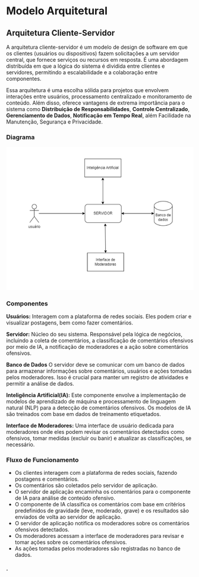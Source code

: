 # Modelo Arquitetural

## Arquitetura Cliente-Servidor

A arquitetura cliente-servidor é um modelo de design de software em que os clientes (usuários ou dispositivos) fazem solicitações a um servidor central, que fornece serviços ou recursos em resposta. É uma abordagem distribuída em que a lógica do sistema é dividida entre clientes e servidores, permitindo a escalabilidade e a colaboração entre componentes.

Essa arquitetura é uma escolha sólida para projetos que envolvem interações entre usuários, processamento centralizado e monitoramento de conteúdo. Além disso, oferece vantagens de extrema importância para o sistema como **Distribuição de Responsabilidades**, **Controle Centralizado**, **Gerenciamento de Dados**, **Notificação em Tempo Real**, além Facilidade na Manutenção, Segurança e Privacidade.

### Diagrama

![diagrama](https://github.com/SauloCav/Projeto-Integrador-IV/blob/main/Documentos/Modelo%20Arquitetural/cliente-servidor-diagrama.png)

### Componentes
**Usuários:** Interagem com a plataforma de redes sociais. Eles podem criar e visualizar postagens, bem como fazer comentários.

**Servidor:** Núcleo do seu sistema. Responsável pela lógica de negócios, incluindo a coleta de comentários, a classificação de comentários ofensivos por meio de IA, a notificação de moderadores e a ação sobre comentários ofensivos.

**Banco de Dados** O servidor deve se comunicar com um banco de dados para armazenar informações sobre comentários, usuários e ações tomadas pelos moderadores. Isso é crucial para manter um registro de atividades e permitir a análise de dados.

**Inteligência Artificial(IA):** Este componente envolve a implementação de modelos de aprendizado de máquina e processamento de linguagem natural (NLP) para a detecção de comentários ofensivos. Os modelos de IA são treinados com base em dados de treinamento etiquetados.

**Interface de Moderadores:** Uma interface de usuário dedicada para moderadores onde eles podem revisar os comentários detectados como ofensivos, tomar medidas (excluir ou banir) e atualizar as classificações, se necessário.

### Fluxo de Funcionamento
* Os clientes interagem com a plataforma de redes sociais, fazendo postagens e comentários.
* Os comentários são coletados pelo servidor de aplicação.
* O servidor de aplicação encaminha os comentários para o componente de IA para análise de conteúdo ofensivo.
* O componente de IA classifica os comentários com base em critérios predefinidos de gravidade (leve, moderado, grave) e os resultados são enviados de volta ao servidor de aplicação.
* O servidor de aplicação notifica os moderadores sobre os comentários ofensivos detectados.
* Os moderadores acessam a interface de moderadores para revisar e tomar ações sobre os comentários ofensivos.
* As ações tomadas pelos moderadores são registradas no banco de dados.


#### .
